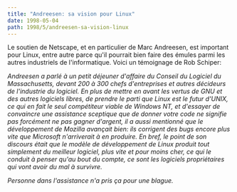 ```yaml
---
title: "Andreesen: sa vision pour Linux"
date: 1998-05-04
path: 1998/5/andreesen-sa-vision-linux
---
```


<P>
Le soutien de Netscape, et en particulier de Marc Andreesen, est important
pour Linux, entre autre parce qu'il pourrait bien faire des émules parmi les
autres industriels de l'informatique. Voici un témoignage de Rob Schiper:
</P>

<EM>
<P>Andreesen a parlé à un petit déjeuner d'affaire du Conseil du Logiciel
du Massachusetts, devant 200 à 300 chefs d'entreprises et autres décideurs
de l'industrie du logiciel. En plus de mettre en avant les vertus de GNU
et des autres logiciels libres, de prendre le parti que Linux est le
futur d'UNIX, ce qui en fait le seul compétiteur viable de Windows NT,
et d'essayer de convaincre une assistance sceptique que de donner votre code
ne signifie pas forcément ne pas gagner d'argent, il a aussi mentionné
que le développement de Mozilla avançait bien: ils corrigent des bugs encore
plus vite que Microsoft n'arriverait à en produire. En bref, le point de
son discours était que le modèle de développement de Linux produit tout
simplement du meilleur logiciel, plus vite et pour moins cher, ce qui le
conduit à penser qu'au bout du compte, ce sont les logiciels propriétaires
qui vont avoir du mal à survivre.
</P>

<P>
Personne dans l'assistance n'a pris ça pour une blague.
</P>

</EM>


